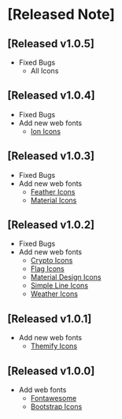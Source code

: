 # [Released Note]

## [Released v1.0.5]

- Fixed Bugs
  - All Icons

## [Released v1.0.4]

- Fixed Bugs
- Add new web fonts
  - [Ion Icons](https://ionicons.com/)

## [Released v1.0.3]

- Fixed Bugs
- Add new web fonts
  - [Feather Icons](https://feathericons.com/)
  - [Material Icons](https://marella.me/material-icons/demo/)

## [Released v1.0.2]

- Fixed Bugs
- Add new web fonts
  - [Crypto Icons](https://guarda.com/coins/)
  - [Flag Icons](https://flagicons.lipis.dev/)
  - [Material Design Icons](https://materialdesignicons.com/)
  - [Simple Line Icons](https://thesabbir.github.io/simple-line-icons/)
  - [Weather Icons](http://erikflowers.github.io/weather-icons/)

## [Released v1.0.1]

- Add new web fonts
  - [Themify Icons](http://themify.me/themify-icons)

## [Released v1.0.0]

- Add web fonts
  - [Fontawesome](https://fontawesome.com/)
  - [Bootstrap Icons](https://icons.getbootstrap.com/)
